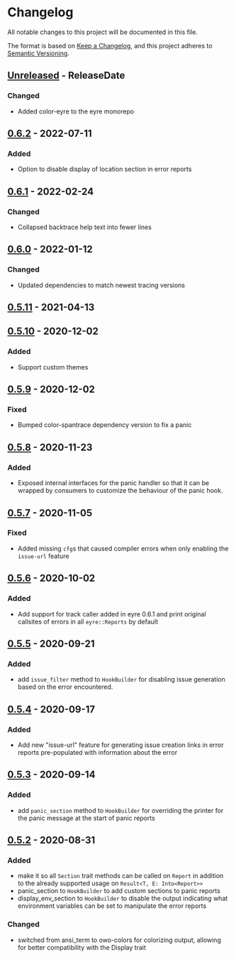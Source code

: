 # Changelog
All notable changes to this project will be documented in this file.

The format is based on [Keep a Changelog](https://keepachangelog.com/en/1.0.0/),
and this project adheres to [Semantic Versioning](https://semver.org/spec/v2.0.0.html).

<!-- next-header -->

## [Unreleased] - ReleaseDate
### Changed
- Added color-eyre to the eyre monorepo

## [0.6.2] - 2022-07-11
### Added
- Option to disable display of location section in error reports

## [0.6.1] - 2022-02-24
### Changed
- Collapsed backtrace help text into fewer lines

## [0.6.0] - 2022-01-12
### Changed
- Updated dependencies to match newest tracing versions

## [0.5.11] - 2021-04-13

## [0.5.10] - 2020-12-02
### Added
- Support custom themes

## [0.5.9] - 2020-12-02
### Fixed
- Bumped color-spantrace dependency version to fix a panic

## [0.5.8] - 2020-11-23
### Added
- Exposed internal interfaces for the panic handler so that it can be wrapped
  by consumers to customize the behaviour of the panic hook.

## [0.5.7] - 2020-11-05
### Fixed
- Added missing `cfg`s that caused compiler errors when only enabling the
  `issue-url` feature

## [0.5.6] - 2020-10-02
### Added
- Add support for track caller added in eyre 0.6.1 and print original
  callsites of errors in all `eyre::Reports` by default

## [0.5.5] - 2020-09-21
### Added
- add `issue_filter` method to `HookBuilder` for disabling issue generation
  based on the error encountered.

## [0.5.4] - 2020-09-17
### Added
- Add new "issue-url" feature for generating issue creation links in error
  reports pre-populated with information about the error

## [0.5.3] - 2020-09-14
### Added
- add `panic_section` method to `HookBuilder` for overriding the printer for
  the panic message at the start of panic reports

## [0.5.2] - 2020-08-31
### Added
- make it so all `Section` trait methods can be called on `Report` in
  addition to the already supported usage on `Result<T, E: Into<Report>>`
- panic_section to `HookBuilder` to add custom sections to panic reports
- display_env_section to `HookBuilder` to disable the output indicating what
  environment variables can be set to manipulate the error reports
### Changed
- switched from ansi_term to owo-colors for colorizing output, allowing for
  better compatibility with the Display trait

<!-- next-url -->
[Unreleased]: https://github.com/eyre-rs/color-eyre/compare/v0.6.2...HEAD
[0.6.2]: https://github.com/eyre-rs/color-eyre/compare/v0.6.1...v0.6.2
[0.6.1]: https://github.com/eyre-rs/color-eyre/compare/v0.6.0...v0.6.1
[0.6.0]: https://github.com/eyre-rs/color-eyre/compare/v0.5.11...v0.6.0
[0.5.11]: https://github.com/eyre-rs/color-eyre/compare/v0.5.10...v0.5.11
[0.5.10]: https://github.com/eyre-rs/color-eyre/compare/v0.5.9...v0.5.10
[0.5.9]: https://github.com/eyre-rs/color-eyre/compare/v0.5.8...v0.5.9
[0.5.8]: https://github.com/eyre-rs/color-eyre/compare/v0.5.7...v0.5.8
[0.5.7]: https://github.com/eyre-rs/color-eyre/compare/v0.5.6...v0.5.7
[0.5.6]: https://github.com/eyre-rs/color-eyre/compare/v0.5.5...v0.5.6
[0.5.5]: https://github.com/eyre-rs/color-eyre/compare/v0.5.4...v0.5.5
[0.5.4]: https://github.com/eyre-rs/color-eyre/compare/v0.5.3...v0.5.4
[0.5.3]: https://github.com/eyre-rs/color-eyre/compare/v0.5.2...v0.5.3
[0.5.2]: https://github.com/eyre-rs/color-eyre/releases/tag/v0.5.2
